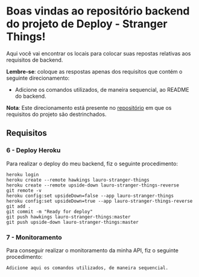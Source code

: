 # Boas vindas ao repositório backend do projeto de Deploy - Stranger Things!

Aqui você vai encontrar os locais para colocar suas repostas relativas aos requisitos de backend.

**Lembre-se**: coloque as respostas apenas dos requisitos que contém o seguinte direcionamento:

  - Adicione os comandos utilizados, de maneira sequencial, ao README do backend.

**Nota**: Este direcionamento está presente no [repositório](https://github.com/tryber/sd-02-project-stranger-things) em que os requisitos do projeto são destrinchados.

## Requisitos

### 6 - Deploy Heroku

Para realizar o deploy do meu backend, fiz o seguinte procedimento:

```
heroku login
heroku create --remote hawkings lauro-stranger-things
heroku create --remote upside-down lauro-stranger-things-reverse
git remote -v
heroku config:set upsideDown=false --app lauro-stranger-things
heroku config:set upsideDown=true --app lauro-stranger-things-reverse
git add .
git commit -m "Ready for deploy"
git push hawkings lauro-stranger-things:master
git push upside-down lauro-stranger-things:master
```

### 7 - Monitoramento

Para conseguir realizar o monitoramento da minha API, fiz o seguinte procedimento:

`Adicione aqui os comandos utilizados, de maneira sequencial.`
